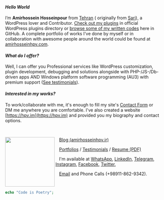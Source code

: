 <!--
@Author: Amirhosseinhpv
@Date:   2020/10/02 15:54:25
@Email:  its@hpv.im
@Last modified by:   Amirhosseinhpv
@Last modified time: 2021/03/31 10:00:48
@License: GPLv2
@Copyright: Copyright © 2020 Amirhosseinhpv, All rights reserved.
-->


#### *Hello World*

I’m **Amirhossein Hosseinpour** from [Tehran](https://www.google.com/search?q=Tehran)
\( originally from [Sari](https://www.google.com/search?q=Sari+Mazandaran)\), a WordPress lover and Contributor. [Check out my plugins](https://profiles.wordpress.org/amirhosseinhpv/) in official WordPress plugins directory or [browse some of my written codes](https://github.com/amirhosseinhpv?tab=repositories) here in GitHub. A complete portfolio of works I've done by myself or in collaboration with awesome people around the world could be found at [amirhosseinhpv.com](https://amirhosseinhpv.com/portfolios/).

#### *What do I offer?*

Well, I can offer you Professional services like WordPress customization, plugin development, debugging and solutions alongside with PHP-/JS-/Db- driven apps AND Windows platform software programming (AU3) with premium support ([See testimonials](https://amirhosseinhpv.com/testimonials)).

#### *Interested in my works?*


To work/collaborate with me, it's enough to fill my site's [Contact Form](https://hpv.im/contact/) or DM me anywhere you are comfortable. I've also created a website [https://hpv.im](https://hpv.im) and provided you my biography and contact options.

&nbsp;

<img align="left" width="160" src="https://hpv.im/blackswan.jpg">

&nbsp;&nbsp;&nbsp;[Blog (amirhosseinhpv.ir)](https://amirhosseinhpv.ir/)

&nbsp;&nbsp;&nbsp;[Portfolios](https://amirhosseinhpv.com/portfolios) / [Testimonials](https://amirhosseinhpv.com/testimonials) / [Resume (PDF)](https://hpv.im/resume.pdf)

&nbsp;&nbsp;&nbsp;I'm available at
[WhatsApp](https://api.whatsapp.com/send?phone=989118629342&text=Hello%20from%20Github%20%F0%9F%98%83),
[LinkedIn](https://linkedin.com/in/amirhosseinhpv),
[Telegram](https://t.me/amirhosseinhpv),
[Instagram](https://instagram.com/amirhosseinhpv/),
[Facebook](https://facebook.com/amirhosseinhpv),
[Twitter](https://twitter.com/amirhosseinhpv/),

&nbsp;&nbsp;&nbsp;[Email](mailto:its@hpv.im) and Phone Calls (+98911-862-9342).

&nbsp;
```php
echo "Code is Poetry";
```
